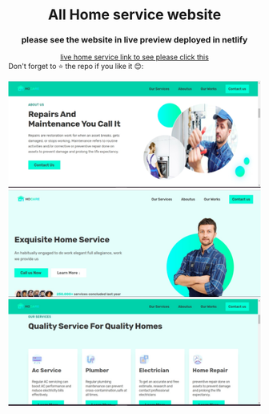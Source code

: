 
<div align="center">
  <h1>All Home service website</h1>
  <h3>please see the website in live preview deployed in netlify</h3>
  <a href="https://servicecares.netlify.app/">live home service link to see please click this</a>
</div>
Don't forget to ⭐ the repo if you like it 😊:
<br/>


![project img](https://github.com/ManiMaran001/AllServiceHocare/blob/main/Screeshot/homepage.jpg?raw=true)
![stack Overflow](https://github.com/ManiMaran001/AllServiceHocare/blob/main/Screeshot/mainhome.jpg?raw=true)
![stack Overflow](https://github.com/ManiMaran001/AllServiceHocare/blob/main/Screeshot/service.jpg?raw=true)
